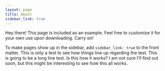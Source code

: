 ```yaml
---
layout: page
title: About
sidebar_link: true
---
```


<p class="message">
  Hey there! This page is included as an example. Feel free to customize it
  for your own use upon downloading. Carry on!
</p>

To make pages show up in the sidebar, add `sidebar_link: true` to the front
matter. This is only a test to see how things line up regarding the test. This is going to be a long line 
test. Is this how it works? I am not sure I'll find out soon, but this might
be interesting to see how this all works.
